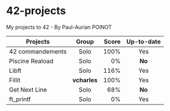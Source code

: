 # 42-projects
My projects to 42 - By Paul-Aurian POINOT

| Projects	| Group	| Score		| Up-to-date|
| ------------- |:-------------:| -----:|:---:|
| 42 commandements	| Solo			| 100%	| Yes		|
| Piscine Reaload	| Solo			| 0%	| **No**	|
| Libft				| Solo			| 116%	| Yes		|
| Fillit			| **vcharles**	| 100%	| Yes		|
| Get Next Line		| Solo			| 68%	| **No**	|
| ft_printf			| Solo			| 0%	| Yes		|
